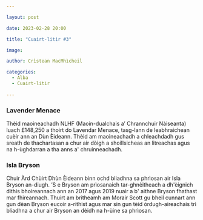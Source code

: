 ```yaml
---

layout: post

date: 2023-02-28 20:00

title: "Cuairt-litir #3"

image: 

author: Crìstean MacMhìcheil

categories:
  - Alba
  - Cuairt-litir
  
---
```


### Lavender Menace
Thèid maoineachadh NLHF (Maoin-dualchais a’ Chrannchuir Nàiseanta) luach £148,250 a thoirt do Lavendar Menace, tasg-lann de leabhraichean cuèir ann an Dùn Èideann. Thèid am maoineachadh a chleachdadh gus sreath de thachartasan a chur air dòigh a shoillsicheas an litreachas agus na h-ùghdarran a tha anns a' chruinneachadh.

### Isla Bryson
Chuir Àrd Chùirt Dhùn Èideann binn ochd bliadhna sa phrìosan air Isla Bryson an-diugh. ’S e Bryson am prìosanaich tar-ghnèitheach a dh'èignich dithis bhoireannach ann an 2017 agus 2019 nuair a b' aithne Bryson fhathast mar fhireannach. Thuirt am britheamh am Morair Scott gu bheil cunnart ann gun dèan Bryson eucoir a-rithist agus mar sin gun tèid òrdugh-aireachais trì bliadhna a chur air Bryson an dèidh na h-ùine sa phrìosan.